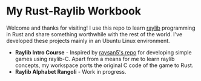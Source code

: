 # My Rust-Raylib Workbook

Welcome and thanks for visiting! I use this repo to learn [raylib](https://www.raylib.com/) programming in Rust and share something worthwhile with the rest of the world. I've developed these projects mainly in an Ubuntu Linux environment.

- **Raylib Intro Course** - Inspired by [raysan5's repo](https://github.com/raysan5/raylib-intro-course?tab=readme-ov-file) for developing simple games using raylib-C. Apart from a means for me to learn raylib concepts, my workspace ports the original C code of the game to Rust.
- **Raylib Alphabet Rangoli** - Work in progress.

